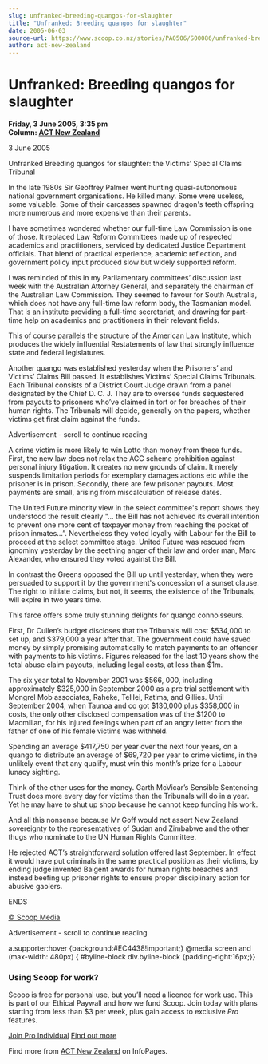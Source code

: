 ```yaml
---
slug: unfranked-breeding-quangos-for-slaughter
title: "Unfranked: Breeding quangos for slaughter"
date: 2005-06-03
source-url: https://www.scoop.co.nz/stories/PA0506/S00086/unfranked-breeding-quangos-for-slaughter.htm
author: act-new-zealand
---
```

Unfranked: Breeding quangos for slaughter
=========================================

**Friday, 3 June 2005, 3:35 pm**  
**Column: [ACT New Zealand](https://info.scoop.co.nz/ACT_New_Zealand)**

3 June 2005

Unfranked Breeding quangos for slaughter: the Victims’ Special Claims Tribunal

In the late 1980s Sir Geoffrey Palmer went hunting quasi-autonomous national government organisations. He killed many. Some were useless, some valuable. Some of their carcasses spawned dragon's teeth offspring more numerous and more expensive than their parents.

I have sometimes wondered whether our full-time Law Commission is one of those. It replaced Law Reform Committees made up of respected academics and practitioners, serviced by dedicated Justice Department officials. That blend of practical experience, academic reflection, and government policy input produced slow but widely supported reform.

I was reminded of this in my Parliamentary committees’ discussion last week with the Australian Attorney General, and separately the chairman of the Australian Law Commission. They seemed to favour for South Australia, which does not have any full-time law reform body, the Tasmanian model. That is an institute providing a full-time secretariat, and drawing for part-time help on academics and practitioners in their relevant fields.

This of course parallels the structure of the American Law Institute, which produces the widely influential Restatements of law that strongly influence state and federal legislatures.

Another quango was established yesterday when the Prisoners’ and Victims’ Claims Bill passed. It establishes Victims’ Special Claims Tribunals. Each Tribunal consists of a District Court Judge drawn from a panel designated by the Chief D. C. J. They are to oversee funds sequestered from payouts to prisoners who’ve claimed in tort or for breaches of their human rights. The Tribunals will decide, generally on the papers, whether victims get first claim against the funds.

Advertisement - scroll to continue reading





A crime victim is more likely to win Lotto than money from these funds. First, the new law does not relax the ACC scheme prohibition against personal injury litigation. It creates no new grounds of claim. It merely suspends limitation periods for exemplary damages actions etc while the prisoner is in prison. Secondly, there are few prisoner payouts. Most payments are small, arising from miscalculation of release dates.

The United Future minority view in the select committee's report shows they understood the result clearly "… the Bill has not achieved its overall intention to prevent one more cent of taxpayer money from reaching the pocket of prison inmates…”. Nevertheless they voted loyally with Labour for the Bill to proceed at the select committee stage. United Future was rescued from ignominy yesterday by the seething anger of their law and order man, Marc Alexander, who ensured they voted against the Bill.

In contrast the Greens opposed the Bill up until yesterday, when they were persuaded to support it by the government's concession of a sunset clause. The right to initiate claims, but not, it seems, the existence of the Tribunals, will expire in two years time.

This farce offers some truly stunning delights for quango connoisseurs.

First, Dr Cullen’s budget discloses that the Tribunals will cost $534,000 to set up, and $379,000 a year after that. The government could have saved money by simply promising automatically to match payments to an offender with payments to his victims. Figures released for the last 10 years show the total abuse claim payouts, including legal costs, at less than $1m.

The six year total to November 2001 was $566, 000, including approximately $325,000 in September 2000 as a pre trial settlement with Mongrel Mob associates, Raheke, TeHei, Ratima, and Gillies. Until September 2004, when Taunoa and co got $130,000 plus $358,000 in costs, the only other disclosed compensation was of the $1200 to Macmillan, for his injured feelings when part of an angry letter from the father of one of his female victims was withheld.

Spending an average $417,750 per year over the next four years, on a quango to distribute an average of $69,720 per year to crime victims, in the unlikely event that any qualify, must win this month’s prize for a Labour lunacy sighting.

Think of the other uses for the money. Garth McVicar’s Sensible Sentencing Trust does more every day for victims than the Tribunals will do in a year. Yet he may have to shut up shop because he cannot keep funding his work.

And all this nonsense because Mr Goff would not assert New Zealand sovereignty to the representatives of Sudan and Zimbabwe and the other thugs who nominate to the UN Human Rights Committee.

He rejected ACT’s straightforward solution offered last September. In effect it would have put criminals in the same practical position as their victims, by ending judge invented Baigent awards for human rights breaches and instead beefing up prisoner rights to ensure proper disciplinary action for abusive gaolers.

ENDS

[© Scoop Media](http://www.scoop.co.nz/about/terms.html)  

Advertisement - scroll to continue reading



a.supporter:hover {background:#EC4438!important;} @media screen and (max-width: 480px) { #byline-block div.byline-block {padding-right:16px;}}

### Using Scoop for work?

Scoop is free for personal use, but you’ll need a licence for work use. This is part of our Ethical Paywall and how we fund Scoop. Join today with plans starting from less than $3 per week, plus gain access to exclusive _Pro_ features.  
  
[Join Pro Individual](https://pro.scoop.co.nz/Individual/?from=ProIn24) [Find out more](https://pro.scoop.co.nz/using-scoop-for-work/?from=ProIn24)

Find more from [ACT New Zealand](https://info.scoop.co.nz/ACT_New_Zealand) on InfoPages.